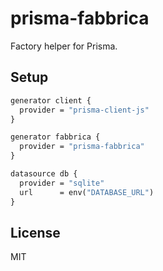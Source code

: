 # prisma-fabbrica

Factory helper for Prisma.

## Setup

```graphql
generator client {
  provider = "prisma-client-js"
}

generator fabbrica {
  provider = "prisma-fabbrica"
}

datasource db {
  provider = "sqlite"
  url      = env("DATABASE_URL")
}
```

## License

MIT
